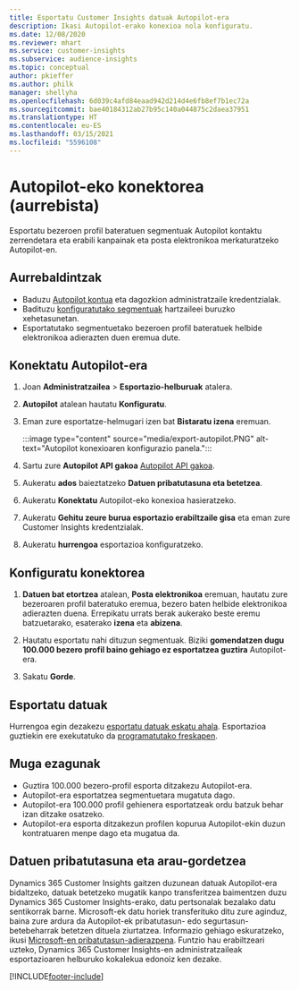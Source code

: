```yaml
---
title: Esportatu Customer Insights datuak Autopilot-era
description: Ikasi Autopilot-erako konexioa nola konfiguratu.
ms.date: 12/08/2020
ms.reviewer: mhart
ms.service: customer-insights
ms.subservice: audience-insights
ms.topic: conceptual
author: pkieffer
ms.author: philk
manager: shellyha
ms.openlocfilehash: 6d039c4afd84eaad942d214d4e6fb8ef7b1ec72a
ms.sourcegitcommit: bae40184312ab27b95c140a044875c2daea37951
ms.translationtype: HT
ms.contentlocale: eu-ES
ms.lasthandoff: 03/15/2021
ms.locfileid: "5596108"
---
```

# <a name="connector-for-autopilot-preview"></a>Autopilot-eko konektorea (aurrebista)

Esportatu bezeroen profil bateratuen segmentuak Autopilot kontaktu zerrendetara eta erabili kanpainak eta posta elektronikoa merkaturatzeko Autopilot-en. 

## <a name="prerequisites"></a>Aurrebaldintzak

-   Baduzu [Autopilot kontua](https://www.autopilothq.com/) eta dagozkion administratzaile kredentzialak.
-   Badituzu [konfiguratutako segmentuak](segments.md) hartzaileei buruzko xehetasunetan.
-   Esportatutako segmentuetako bezeroen profil bateratuek helbide elektronikoa adierazten duen eremua dute.

## <a name="connect-to-autopilot"></a>Konektatu Autopilot-era

1. Joan **Administratzailea** > **Esportazio-helburuak** atalera.

1. **Autopilot** atalean hautatu **Konfiguratu**.

1. Eman zure esportatze-helmugari izen bat **Bistaratu izena** eremuan.

   :::image type="content" source="media/export-autopilot.PNG" alt-text="Autopilot konexioaren konfigurazio panela.":::

1. Sartu zure **Autopilot API gakoa** [Autopilot API gakoa](https://autopilot.docs.apiary.io/#).

1. Aukeratu **ados** baieztatzeko **Datuen pribatutasuna eta betetzea**.

1. Aukeratu **Konektatu** Autopilot-eko konexioa hasieratzeko.

1. Aukeratu **Gehitu zeure burua esportazio erabiltzaile gisa** eta eman zure Customer Insights kredentzialak.

1. Aukeratu **hurrengoa** esportazioa konfiguratzeko.

## <a name="configure-the-connector"></a>Konfiguratu konektorea

1. **Datuen bat etortzea** atalean, **Posta elektronikoa** eremuan, hautatu zure bezeroaren profil bateratuko eremua, bezero baten helbide elektronikoa adierazten duena. Errepikatu urrats berak aukerako beste eremu batzuetarako, esaterako **izena** eta **abizena**.

1. Hautatu esportatu nahi dituzun segmentuak. Biziki **gomendatzen dugu 100.000 bezero profil baino gehiago ez esportatzea guztira** Autopilot-era. 

1. Sakatu **Gorde**.

## <a name="export-the-data"></a>Esportatu datuak

Hurrengoa egin dezakezu [esportatu datuak eskatu ahala](export-destinations.md). Esportazioa guztiekin ere exekutatuko da [programatutako freskapen](system.md#schedule-tab).

## <a name="known-limitations"></a>Muga ezagunak

- Guztira 100.000 bezero-profil esporta ditzakezu Autopilot-era.
- Autopilot-era esportatzea segmentuetara mugatuta dago.
- Autopilot-era 100.000 profil gehienera esportatzeak ordu batzuk behar izan ditzake osatzeko. 
- Autopilot-era esporta ditzakezun profilen kopurua Autopilot-ekin duzun kontratuaren menpe dago eta mugatua da.

## <a name="data-privacy-and-compliance"></a>Datuen pribatutasuna eta arau-gordetzea

Dynamics 365 Customer Insights gaitzen duzunean datuak Autopilot-era bidaltzeko, datuak betetzeko mugatik kanpo transferitzea baimentzen duzu Dynamics 365 Customer Insights-erako, datu pertsonalak bezalako datu sentikorrak barne. Microsoft-ek datu horiek transferituko ditu zure aginduz, baina zure ardura da Autopilot-ek pribatutasun- edo segurtasun-betebeharrak betetzen dituela ziurtatzea. Informazio gehiago eskuratzeko, ikusi [Microsoft-en pribatutasun-adierazpena](https://go.microsoft.com/fwlink/?linkid=396732).
Funtzio hau erabiltzeari uzteko, Dynamics 365 Customer Insights-en administratzaileak esportazioaren helburuko kokalekua edonoiz ken dezake.


[!INCLUDE[footer-include](../includes/footer-banner.md)]